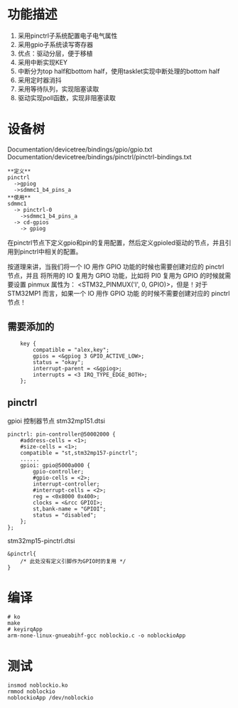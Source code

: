# 功能描述
1. 采用pinctrl子系统配置电子电气属性
2. 采用gpio子系统读写寄存器
3. 优点：驱动分层，便于移植
4. 采用中断实现KEY
5. 中断分为top half和bottom half，使用tasklet实现中断处理的bottom half
6. 采用定时器消抖
7. 采用等待队列，实现阻塞读取
8. 驱动实现poll函数，实现非阻塞读取

# 设备树
Documentation/devicetree/bindings/gpio/gpio.txt
Documentation/devicetree/bindings/pinctrl/pinctrl-bindings.txt

```text
**定义**
pinctrl
  ->gpiog
  ->sdmmc1_b4_pins_a
**使用**
sdmmc1
  -> pinctrl-0 
    ->sdmmc1_b4_pins_a
  -> cd-gpios
    -> gpiog
```
在pinctrl节点下定义gpio和pin的复用配置，然后定义gpioled驱动的节点，并且引用到pinctrl中相关的配置。

按道理来讲，当我们将一个 IO 用作 GPIO 功能的时候也需要创建对应的 pinctrl 节点，并且
将所用的 IO 复用为 GPIO 功能，比如将 PI0 复用为 GPIO 的时候就需要设置 pinmux 属性为：
<STM32_PINMUX('I', 0, GPIO)>，但是！对于 STM32MP1 而言，如果一个 IO 用作 GPIO 功能
的时候不需要创建对应的 pinctrl 节点！

## 需要添加的
```dts
    key {
        compatible = "alex,key";
        gpios = <&gpiog 3 GPIO_ACTIVE_LOW>;
        status = "okay";
        interrupt-parent = <&gpiog>;
        interrupts = <3 IRQ_TYPE_EDGE_BOTH>;
    };
```
## pinctrl
gpioi 控制器节点 stm32mp151.dtsi
```dts
pinctrl: pin-controller@50002000 {
    #address-cells = <1>;
    #size-cells = <1>;
    compatible = "st,stm32mp157-pinctrl";
    ......
    gpioi: gpio@5000a000 {
        gpio-controller;
        #gpio-cells = <2>;
        interrupt-controller;
        #interrupt-cells = <2>;
        reg = <0x8000 0x400>;
        clocks = <&rcc GPIOI>;
        st,bank-name = "GPIOI";
        status = "disabled";
    };
};
```
stm32mp15-pinctrl.dtsi
```dts
&pinctrl{
    /* 此处没有定义引脚作为GPIO时的复用 */
}
```
# 编译
```shell
# ko
make
# keyirqApp
arm-none-linux-gnueabihf-gcc noblockio.c -o noblockioApp
```
# 测试
```shell
insmod noblockio.ko
rmmod noblockio
noblockioApp /dev/noblockio
```
